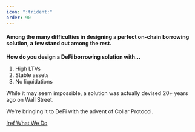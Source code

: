 ```yaml
---
icon: ":trident:"
order: 90
---
```

#### Among the many difficulties in designing a perfect on-chain borrowing solution, a few stand out among the rest.

**How do you design a DeFi borrowing solution with...**

1. High LTVs
2. Stable assets
3. No liquidations

While it may seem impossible, a solution was actually devised 20+ years ago on Wall Street.

We're bringing it to DeFi with the advent of Collar Protocol.

[!ref What We Do](/COLLAR-PRIMER/What-We-Do)
